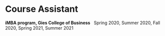 Course Assistant
=====
**iMBA program, Gies College of Business**
&nbsp;&nbsp;Spring 2020, Summer 2020, Fall 2020, Spring 2021, Summer 2021
